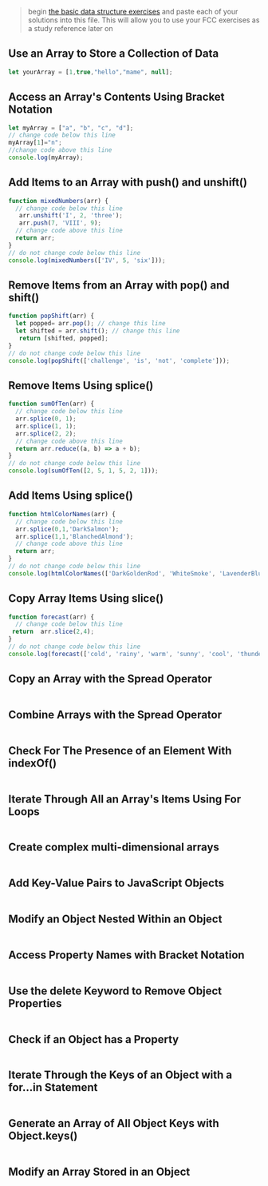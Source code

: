 > begin [the basic data structure exercises](https://learn.freecodecamp.org/javascript-algorithms-and-data-structures/basic-data-structures) and paste each of your solutions into this file.  This will allow you to use your FCC exercises as a study reference later on  

## Use an Array to Store a Collection of Data
```js
let yourArray = [1,true,"hello","mame", null];
```
## Access an Array's Contents Using Bracket Notation
```js
let myArray = ["a", "b", "c", "d"];
// change code below this line
myArray[1]="n";
//change code above this line
console.log(myArray);
```
## Add Items to an Array with push() and unshift()
```js
function mixedNumbers(arr) {
  // change code below this line
   arr.unshift('I', 2, 'three');
   arr.push(7, 'VIII', 9);
  // change code above this line
  return arr;
}
// do not change code below this line
console.log(mixedNumbers(['IV', 5, 'six']));
```
## Remove Items from an Array with pop() and shift()
```js
function popShift(arr) {
  let popped= arr.pop(); // change this line
  let shifted = arr.shift(); // change this line
   return [shifted, popped];
}
// do not change code below this line
console.log(popShift(['challenge', 'is', 'not', 'complete']));
```
## Remove Items Using splice()
```js
function sumOfTen(arr) {
  // change code below this line
  arr.splice(0, 1);
  arr.splice(1, 1);
  arr.splice(2, 2); 
  // change code above this line
  return arr.reduce((a, b) => a + b);
}
// do not change code below this line
console.log(sumOfTen([2, 5, 1, 5, 2, 1]));
```
## Add Items Using splice()
```js
function htmlColorNames(arr) {
  // change code below this line
  arr.splice(0,1,'DarkSalmon');
  arr.splice(1,1,'BlanchedAlmond');
  // change code above this line
  return arr;
} 
// do not change code below this line
console.log(htmlColorNames(['DarkGoldenRod', 'WhiteSmoke', 'LavenderBlush', 'PaleTurqoise', 'FireBrick']));
```
## Copy Array Items Using slice()
```js
function forecast(arr) {
  // change code below this line
 return  arr.slice(2,4);
}
// do not change code below this line
console.log(forecast(['cold', 'rainy', 'warm', 'sunny', 'cool', 'thunderstorms']));
```
## Copy an Array with the Spread Operator
```js
```
## Combine Arrays with the Spread Operator
```js
```
## Check For The Presence of an Element With indexOf()
```js
```
## Iterate Through All an Array's Items Using For Loops
```js
```
## Create complex multi-dimensional arrays
```js
```
## Add Key-Value Pairs to JavaScript Objects
```js
```
## Modify an Object Nested Within an Object
```js
```
## Access Property Names with Bracket Notation
```js
```
## Use the delete Keyword to Remove Object Properties
```js
```
## Check if an Object has a Property
```js
```
## Iterate Through the Keys of an Object with a for...in Statement
```js
```
## Generate an Array of All Object Keys with Object.keys()
```js
```
## Modify an Array Stored in an Object
```js
```
